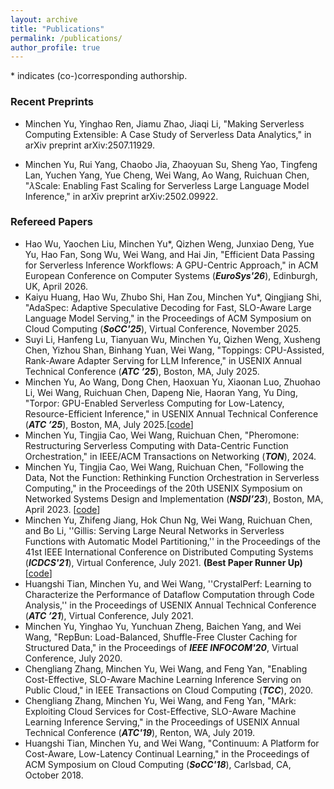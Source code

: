 ```yaml
---
layout: archive
title: "Publications"
permalink: /publications/
author_profile: true
---
```


$*​$ indicates (co-)corresponding authorship.

### Recent Preprints

- Minchen Yu, Yinghao Ren, Jiamu Zhao, Jiaqi Li, "Making Serverless Computing Extensible: A Case Study of Serverless Data Analytics," in arXiv preprint arXiv:2507.11929.
<!-- - Kaiyu Huang, Hao Wu, Zhubo Shi, Han Zou, Minchen Yu, Qingjiang Shi, "SpecServe: Efficient and SLO-Aware Large Language Model Serving with Adaptive Speculative Decoding," in arXiv preprint arXiv:2503.05096. -->
- Minchen Yu, Rui Yang, Chaobo Jia, Zhaoyuan Su, Sheng Yao, Tingfeng Lan, Yuchen Yang, Yue Cheng, Wei Wang, Ao Wang, Ruichuan Chen, "$\lambda$Scale: Enabling Fast Scaling for Serverless Large Language Model Inference," in arXiv preprint arXiv:2502.09922.
<!-- - Hao Wu, Junxiao Deng, Minchen Yu, Yue Yu, Yaochen Liu, Hao Fan, Song Wu, Wei Wang, "FaaSTube: Optimizing GPU-oriented Data Transfer for Serverless Computing," in arXiv preprint arXiv:2411.01830. -->
<!-- - Suyi Li, Hanfeng Lu, Tianyuan Wu, Minchen Yu, Qizhen Weng, Xusheng Chen, Yizhou Shan, Binhang Yuan, Wei Wang, "CaraServe: CPU-Assisted and Rank-Aware LoRA Serving for Generative LLM Inference," in arXiv preprint arXiv:2401.11240. -->
<!-- - Minchen Yu, Ao Wang, Dong Chen, Haoxuan Yu, Xiaonan Luo, Zhuohao Li, Wei Wang, Ruichuan Chen, Dapeng Nie, Haoran Yang, "FaaSwap: SLO-Aware, GPU-Eficient Serverless Inference via Model Swapping," in arXiv preprint arXiv:2306.03622. -->


### Refereed Papers

- Hao Wu, Yaochen Liu, Minchen Yu$*$, Qizhen Weng, Junxiao Deng, Yue Yu, Hao Fan, Song Wu, Wei Wang, and Hai Jin, "Efficient Data Passing for Serverless Inference Workflows: A GPU-Centric Approach," in ACM European Conference on Computer Systems (***EuroSys'26***), Edinburgh, UK, April 2026. 
- Kaiyu Huang, Hao Wu, Zhubo Shi, Han Zou, Minchen Yu$*$, Qingjiang Shi, "AdaSpec: Adaptive Speculative Decoding for Fast, SLO-Aware Large Language Model Serving," in the Proceedings of ACM Symposium on Cloud Computing (***SoCC'25***), Virtual Conference, November 2025.
- Suyi Li, Hanfeng Lu, Tianyuan Wu, Minchen Yu, Qizhen Weng, Xusheng Chen, Yizhou Shan, Binhang Yuan, Wei Wang, "Toppings: CPU-Assisted, Rank-Aware Adapter Serving for LLM Inference," in USENIX Annual Technical Conference (***ATC ’25***), Boston, MA, July 2025.
- Minchen Yu, Ao Wang, Dong Chen, Haoxuan Yu, Xiaonan Luo, Zhuohao Li, Wei Wang, Ruichuan Chen, Dapeng Nie, Haoran Yang, Yu Ding, "Torpor: GPU-Enabled Serverless Computing for Low-Latency,  Resource-Efficient Inference," in USENIX Annual Technical Conference (***ATC ’25***), Boston, MA, July 2025.[[code](https://github.com/FCSLab/torpor)]
- Minchen Yu, Tingjia Cao, Wei Wang, Ruichuan Chen, "Pheromone: Restructuring Serverless Computing with Data-Centric Function Orchestration," in IEEE/ACM Transactions on Networking (***TON***), 2024.
- Minchen Yu, Tingjia Cao, Wei Wang, Ruichuan Chen, "Following the Data, Not the Function: Rethinking Function Orchestration in Serverless Computing," in the Proceedings of the 20th USENIX Symposium on Networked Systems Design and Implementation (***NSDI’23***), Boston, MA, April 2023. [[code](https://github.com/MincYu/pheromone)]
- Minchen Yu, Zhifeng Jiang, Hok Chun Ng, Wei Wang, Ruichuan Chen, and Bo Li, ''Gillis: Serving Large Neural Networks in Serverless Functions with Automatic Model Partitioning,'' in the Proceedings of the 41st IEEE International Conference on Distributed Computing Systems (***ICDCS'21***), Virtual Conference, July 2021. **(Best Paper Runner Up)**  [[code](https://github.com/MincYu/gillis-open-source)]
- Huangshi Tian, Minchen Yu, and Wei Wang, ''CrystalPerf: Learning to Characterize the Performance of Dataflow Computation through Code Analysis,'' in the Proceedings of USENIX Annual Technical Conference (***ATC ’21***), Virtual Conference, July 2021.
- Minchen Yu, Yinghao Yu, Yunchuan Zheng, Baichen Yang, and Wei Wang, "RepBun: Load-Balanced, Shuffle-Free Cluster Caching for Structured Data," in the Proceedings of ***IEEE INFOCOM'20***, Virtual Conference, July 2020.
- Chengliang Zhang, Minchen Yu, Wei Wang, and Feng Yan, "Enabling Cost-Effective, SLO-Aware Machine Learning Inference Serving on Public Cloud," in IEEE Transactions on Cloud Computing (***TCC***), 2020.
- Chengliang Zhang, Minchen Yu, Wei Wang, and Feng Yan, "MArk: Exploiting Cloud Services for Cost-Effective, SLO-Aware Machine Learning Inference Serving," in the Proceedings of USENIX Annual Technical Conference (***ATC'19***), Renton, WA, July 2019.
- Huangshi Tian, Minchen Yu, and Wei Wang, "Continuum: A Platform for Cost-Aware, Low-Latency Continual Learning," in the Proceedings of ACM Symposium on Cloud Computing (***SoCC'18***), Carlsbad, CA, October 2018.

